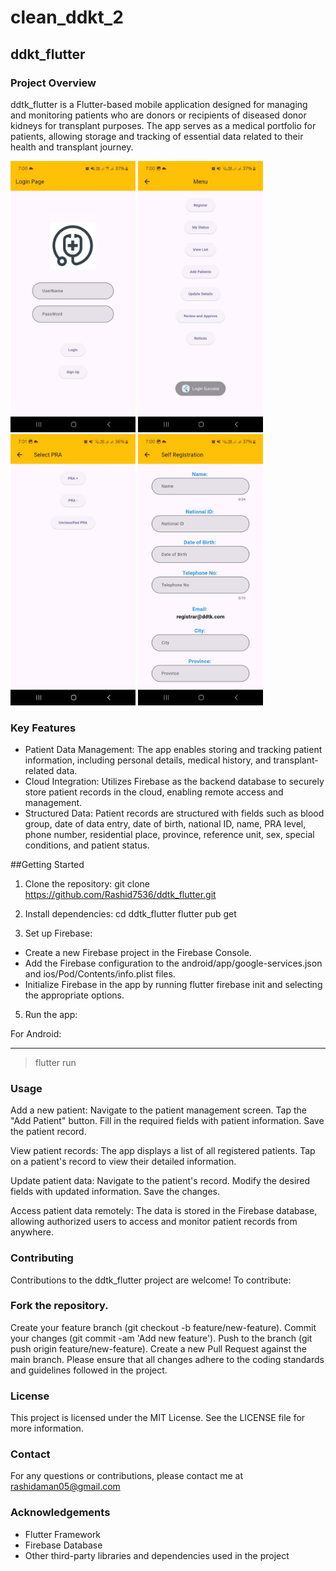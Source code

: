 # clean_ddkt_2

## ddkt_flutter
### Project Overview
ddtk_flutter is a Flutter-based mobile application designed for managing and monitoring patients who are donors or recipients of diseased donor kidneys for transplant purposes. The app serves as a medical portfolio for patients, allowing storage and tracking of essential data related to their health and transplant journey.

<img src="loginP.jpeg" width="200" />  <img src="mainP.jpeg" width="200" />  <img src="selectP_1.jpeg" width="200" />  <img src="SelfRegP.jpeg" width="200" />


### Key Features
- Patient Data Management: The app enables storing and tracking patient information, including personal details, medical history, and transplant-related data.
- Cloud Integration: Utilizes Firebase as the backend database to securely store patient records in the cloud, enabling remote access and management.
- Structured Data: Patient records are structured with fields such as blood group, date of data entry, date of birth, national ID, name, PRA level, phone number, residential place, province, reference unit, sex, special conditions, and patient status.

##Getting Started
1. Clone the repository:
git clone https://github.com/Rashid7536/ddtk_flutter.git

2. Install dependencies:
cd ddtk_flutter
flutter pub get

4. Set up Firebase:
- Create a new Firebase project in the Firebase Console.
- Add the Firebase configuration to the android/app/google-services.json and ios/Pod/Contents/info.plist files.
- Initialize Firebase in the app by running flutter firebase init and selecting the appropriate options.

5. Run the app:

For Android:

---
> flutter run


### Usage

Add a new patient:
Navigate to the patient management screen.
Tap the "Add Patient" button.
Fill in the required fields with patient information.
Save the patient record.

View patient records:
The app displays a list of all registered patients.
Tap on a patient's record to view their detailed information.

Update patient data:
Navigate to the patient's record.
Modify the desired fields with updated information.
Save the changes.

Access patient data remotely:
The data is stored in the Firebase database, allowing authorized users to access and monitor patient records from anywhere.

### Contributing
Contributions to the ddtk_flutter project are welcome! To contribute:

### Fork the repository.
Create your feature branch (git checkout -b feature/new-feature).
Commit your changes (git commit -am 'Add new feature').
Push to the branch (git push origin feature/new-feature).
Create a new Pull Request against the main branch.
Please ensure that all changes adhere to the coding standards and guidelines followed in the project.

### License
This project is licensed under the MIT License. See the LICENSE file for more information.

### Contact
For any questions or contributions, please contact me at rashidaman05@gmail.com

### Acknowledgements
- Flutter Framework
- Firebase Database
- Other third-party libraries and dependencies used in the project
